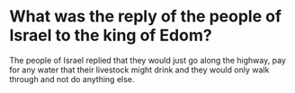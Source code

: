 # What was the reply of the people of Israel to the king of Edom?

The people of Israel replied that they would just go along the highway, pay for any water that their livestock might drink and they would only walk through and not do anything else.
